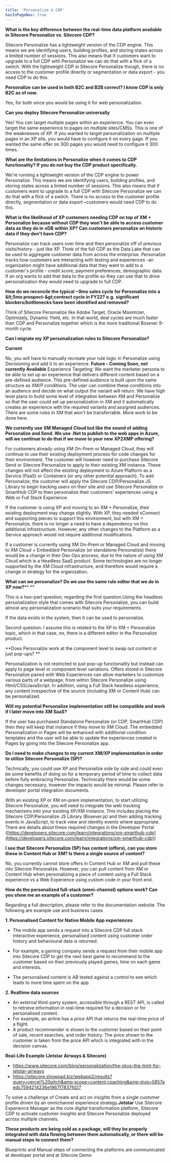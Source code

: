 ```yaml
---
title: 'Personalize & CDP'
hasInPageNav: true
---
```

**What is the key difference between the real-time data platform available in Sitecore Personalize vs. Sitecore CDP?**

Sitecore Personalize has a lightweight version of the CDP engine. This means we are identifying users, building profiles, and storing states across a limited number of sessions. This also means that if customers want to upgrade to a full CDP with Personalize we can do that with a flick of a switch. With the lightweight CDP in Sitecore Personalize though, there is no access to the customer profile directly or segmentation or data export - you need CDP to do this.

**Personalize can be used in both B2C and B2B correct? I know CDP is only B2C as of now.**

Yes, for both since you would be using it for web personalization.

**Can you deploy Sitecore Personalize universally**

Yes! You can target multiple pages within an experience. You can even target the same experience to pages on multiple sites/CMSs. This is one of the weaknesses of XP. If you wanted to target personalization on multiple pages in an XP site, you would have to configure it on every page. If you wanted the same offer on 300 pages you would need to configure it 300 times.

**What are the limitations in Personalize when it comes to CDP functionality? If you do not buy the CDP product specifically.**

We&#39;re running a lightweight version of the CDP engine to power Personalize. This means we are identifying users, building profiles, and storing states across a limted number of sessions. This also means that if customers want to upgrade to a full CDP with Sitecore Personalize we can do that with a flick of a switch. There is no access to the customer profile directly, segmentation or data export –customers would need CDP to do this.

**What is the likelihood of XP customers needing CDP on top of XM + Personalize because without CDP they won&#39;t be able to access customer data as they do in** **xDB** **within XP? Can customers personalize on historic data if they don&#39;t have CDP?**

Personalize can track users over time and then personalize off of previous visits/history - just like XP. Think of the full CDP as the Data Lake that can be used to aggregate customer data from across the enterprise. Personalize tracks how customers are interacting with testing and experiences -an organization might have additional data that they want to add to a customer&#39;s profile - credit score, payment preferences, demographic data. If an org wants to add that data to the profile so they can use that to drive personalization they would need to upgrade to full CDP.

**How do we reconcile the typical ~9mo sales cycle for Personalize into a \&lt;5mo prospect-\&gt;contract cycle in FY22?** **e.g.** **significant blockers/bottlenecks have been identified and removed?**

Think of Sitecore Personalize like Adobe Target, Oracle Maximizer, Optimizely, Dynamic Yield, etc. In that world, deal cycles are much faster than CDP and Personalize together which is the more traditional Boxever 9-month cycle.

**Can I migrate my XP personalization rules to Sitecore Personalize?**

**Current**

No, you will have to manually recreate your rule logic in Personalize using Decisioning and add it to an experience.
**Future - Coming Soon, not currently Available**
Experience Targeting: We want the marketer persona to be able to set up an experience that delivers different content based on a pre-defined audience. This pre-defined audience is built upon the same structure as XM/P conditions. The user can combine these conditions into an audience and decide on what output the variant will return. We have high level plans to build some level of integration between XM and Personalize so that the user could set up personalization in XM and it automatically creates an experience with the required variants and assigned audiences. There are some rules in XM that won&#39;t be transferrable. More work to be done here.

**We currently use XM Managed Cloud but like the sound of adding Personalize and Send.  We use .Net to publish to the web apps in Azure, will we continue to do that if we move to your new XP2XMP offering?**

For customers already using XM On-Prem or Managed Cloud, they will continue to use their existing deployment process for code changes for their environment. The customer will however need to purchase Sitecore Send or Sitecore Personalize to apply to their existing XM instance. These changes will not affect the existing deployment to Azure Platform as a Service (PaaS) or Containers (or any other potential approach). To add Personalize, the customer will apply the Sitecore CDP/Personalize JS Library to begin tracking users on their site and use Sitecore Personalize or SmartHub CDP to then personalize their customers&#39; experiences using a Web or Full Stack Experience.

If the customer is using XP and moving to an XM + Personalize, their existing deployment may change slightly. With XP, they needed xConnect and supporting pieces to support this environment, but with XM + Personalize, there is no longer a need to have a dependency on this additional infrastructure. However, any other changes to the Platform as a Service approach would not require additional modifications.

If a customer is currently using XM On-Prem or Managed Cloud and moving to XM Cloud + Embedded Personalize (or standalone Personalize) there would be a change in their Dev Ops process, due to the nature of using XM Cloud which is a Headless SaaS product. Some technologies are no longer supported by the XM Cloud infrastructure, and therefore would require a change in strategy for the organization.

**What can we personalize?  Do we use the same rule editor that we do in XP now?**** **

This is a two-part question, regarding the first question.Using the headless personalization style that comes with Sitecore Personalize, you can build almost any personalization scenario that suits your requirements.

If the data exists in the system, then it can be used to personalize.

Second question: I assume this is related to the XP to XM + Personalize topic, which in that case, no, there is a different editor in the Personalize product.

 **Does Personalize work at the component level to swap out content or just pop-ups? **

Personalization is not restricted to just pop-up functionality but instead can apply to page level or component level variations. Offers stored in Sitecore Personalize paired with Web Experiences can allow marketers to customize various parts of a webpage, from within Sitecore Personalize using Html/CSS/JavaScript. In addition, using a Full Stack headless experience, any content irrespective of the source (including XM or Content Hub) can be personalized.

**Will my potential Personalize implementation still be compatible and work if I later move into XM SaaS?**

If the user has purchased Standalone Personalize (or CDP, SmartHub CDP) then they will keep that instance if they move to XM Cloud. The embedded Personalization in Pages will be enhanced with additional condition templates and the user will be able to update the experiences created in Pages by going into the Sitecore Personalize app.

**Do I need to make changes to my current XM/XP implementation in order to utilize Sitecore Personalize (SP)?**

Technically, you could use XP and Personalize side by side and could even be some benefits of doing so for a temporary period of time to collect data before fully embracing Personalize.  Technically there would be some changes necessary, however the impacts would be minimal.  Please refer to developer portal integration documents.

With an existing XP or XM on-prem implementation, to start utilizing Sitecore Personalize, you will need to integrate the web tracking mechanisms into your existing XP/XM instance. This includes placing the Sitecore CDP/Personalize JS Library (Boxever.js) and then adding tracking events in JavaScript, to track view and identity events where appropriate. There are details about these required changes in the Developer Portal ([https://developers.sitecore.com/learn/integrations/xm-smarthub-cdp](https://developers.sitecore.com/learn/integrations/xm-smarthub-cdp))

**I see that Sitecore Personalize (SP) has content (offers), can you store these in Content Hub or XM? Is there a single source of content?**

No, you currently cannot store offers in Content Hub or XM and pull these into Sitecore Personalize. However, you can pull content from XM or Content Hub when personalizing a piece of content using a Full Stack experience vs a Web Experience using custom code in your front end.

**How do the personalized full-stack (omni-channel) options work?  Can you show me an example of a customer?**

Regarding a full description, please refer to the documentation website.  The following are example use and business cases

**1. Personalised Content for Native Mobile App experiences**

- The mobile app sends a request into a Sitecore CDP full stack interactive experience, personalised content using customer order history and behavioural data is returned.
- For example, a gaming company sends a request from their mobile app into Sitecore CDP to get the next best game to recommend to the customer based on their previously played games, time on each game and interests.

- The personalised content is AB tested against a control to see which leads to more time spent on the app.

**2. Realtime data sources**

- An external third-party system, accessible through a REST API, is called to retrieve information in real-time required for a decision or for personalised content.
- For example, an airline has a price API that returns the real-time price of a flight.
- A product recommender is shown to the customer based on their point of sale, recent searches, and order history. The price shown to the customer is taken from the price API which is integrated with in the decision canvas.

**Real-Life Example (Jetstar Airways &amp; Sitecore)**

- [https://www.sitecore.com/blog/personalization/the-skys-the-limit-for-jetstar-airways ](https://www.sitecore.com/blog/personalization/the-skys-the-limit-for-jetstar-airways%C2%A0)
- [https://sitecore.showpad.biz/webapp2/results?query=vercel%20pitch&amp;scope=content,coaching&amp;slug=0857aedc7594214236e1967f7837fd27 ](https://sitecore.showpad.biz/webapp2/results?query=vercel%20pitch&amp;scope=content,coaching&amp;slug=0857aedc7594214236e1967f7837fd27%C2%A0)

To solve a challenge of Create and act on insights from a single customer profile driven by an omnichannel experience strategy.**Jetstar** Use Sitecore Experience Manager as the core digital transformation platform, Sitecore CDP to activate customer insights and Sitecore Personalize deployed across multiple channels.

**These products are being sold as a package, will they be properly integrated with data flowing between them automatically, or there will be manual steps to connect them?**

Blueprints and Manual steps of connecting the platforms are communicated at developer portal and at Sitecore Demo
